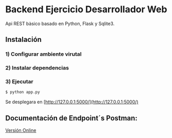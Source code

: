 # Backend Ejercicio Desarrollador Web

Api REST bàsico basado en Python, Flask y Sqlite3.

## Instalación
### 1) Configurar ambiente virutal
### 2) Instalar dependencias
### 3) Ejecutar
``` python
$ python app.py
```
Se desplegara en [http://127.0.0.1:5000/](http://127.0.0.1:5000/)

## Documentación de Endpoint´s Postman:
[Versión Online](https://documenter.getpostman.com/view/788304/Tzz5sxee)
